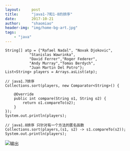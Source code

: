 ```yaml
---
layout:     post
title:      "java1-7和1-8的排序"
date:       2017-10-21
author:     "shaomiao"
header-img: "img/home-bg-art.jpg"
tags:
    - "java"
---
```



	String[] atp = {"Rafael Nadal", "Novak Djokovic",  
			   "Stanislas Wawrinka",  
			   "David Ferrer","Roger Federer",  
			   "Andy Murray","Tomas Berdych",  
			   "Juan Martin Del Potro"};  
	List<String> players = Arrays.asList(atp);

	// java1.7排序
	Collections.sort(players, new Comparator<String>() {

		@Override
		public int compare(String o1, String o2) {
			return o1.compareTo(o2);
		}
	});
	System.out.println(players);

	// java1.8排序 只针对有一个方法的匿名函数
	Collections.sort(players,(s1, s2) -> s1.compareTo(s2));
	System.out.println(players);



![输出](http://upload-images.jianshu.io/upload_images/2590671-09df561a826814bc.png?imageMogr2/auto-orient/strip%7CimageView2/2/w/1240)
